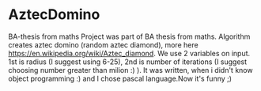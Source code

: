 # AztecDomino
BA-thesis from maths
Project was part of BA thesis from maths. Algorithm creates aztec domino (random aztec diamond), more here https://en.wikipedia.org/wiki/Aztec_diamond. We use 2 variables on input. 1st is radius (I suggest using 6-25), 2nd is number of iterations (I suggest choosing number greater than milion :) ). It was written, when i didn't know object programming :)
and I chose pascal language.Now it's funny ;)
